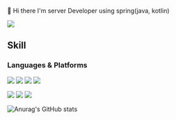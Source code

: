 👋 Hi there I'm server Developer using spring(java, kotlin)

<a href="https://www.notion.so/Choi-Min-Sung-52ec35a207c24b5f890e441dd0ba3c02" target="_blank"><img src="https://img.shields.io/badge/Notion-000000?style=flat&logo=Notion&logoColor=FFFFFF"/></a>

## Skill
### Languages & Platforms
<img src="https://img.shields.io/badge/Java-FFFFFF?style=flat&logo=openjdk&logoColor=437291"/></a>
<img src="https://img.shields.io/badge/Kotlin-FFFFFF?style=flat&logo=Kotlin&logoColor=7F52FF"/></a>
<img src="https://img.shields.io/badge/Python-FFFFFF?style=flat&logo=Python&logoColor=3776AB"/></a>
<img src="https://img.shields.io/badge/C++-FFFFFF?style=flat&logo=cplusplus&logoColor=00599C"/></a>

<img src="https://img.shields.io/badge/Spring-FFFFFF?style=flat&logo=Spring&logoColor=6DB33F"/></a>
<img src="https://img.shields.io/badge/Flask-FFFFFF?style=flat&logo=Flask&logoColor=000000"/></a>
<img src="https://img.shields.io/badge/Mysql-FFFFFF?style=flat&logo=Mysql&logoColor=4479A1"/></a>


![Anurag's GitHub stats](https://github-readme-stats.vercel.app/api?username=raccoon-coding&show_icons=true&theme=radical)
<!--
**raccoon-coding/raccoon-c![Uploading notion.svg…]()
oding** is a ✨ _special_ ✨ repository because its `README.md` (this file) appears on your GitHub profile.

Here are some ideas to get you started:

- 🔭 I’m currently working on ...
- 🌱 I’m currently learning ...
- 👯 I’m looking to collaborate on ...
- 🤔 I’m looking for help with ...
- 💬 Ask me about ...
- 📫 How to reach me: ...
- 😄 Pronouns: ...
- ⚡ Fun fact: ...
-->
